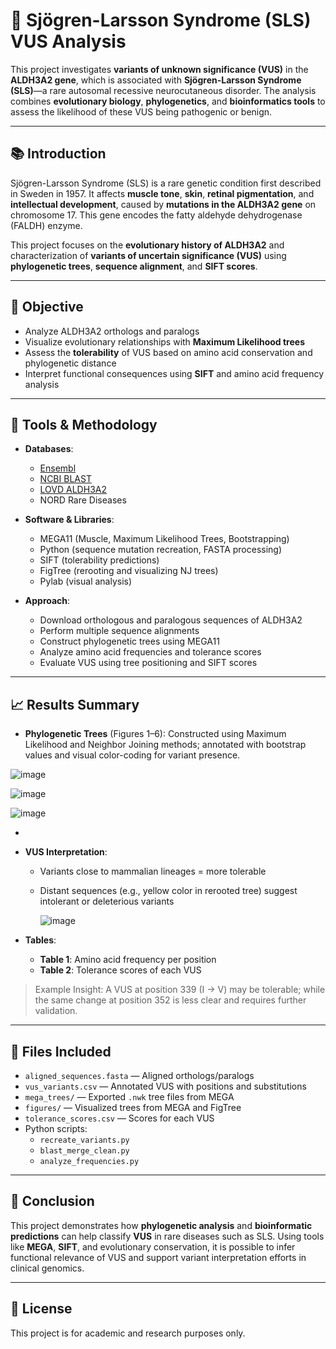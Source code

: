 # 🧬 Sjögren-Larsson Syndrome (SLS) VUS Analysis

This project investigates **variants of unknown significance (VUS)** in the **ALDH3A2 gene**, which is associated with **Sjögren-Larsson Syndrome (SLS)**—a rare autosomal recessive neurocutaneous disorder. The analysis combines **evolutionary biology**, **phylogenetics**, and **bioinformatics tools** to assess the likelihood of these VUS being pathogenic or benign.

---

## 📚 Introduction

Sjögren-Larsson Syndrome (SLS) is a rare genetic condition first described in Sweden in 1957. It affects **muscle tone**, **skin**, **retinal pigmentation**, and **intellectual development**, caused by **mutations in the ALDH3A2 gene** on chromosome 17. This gene encodes the fatty aldehyde dehydrogenase (FALDH) enzyme.

This project focuses on the **evolutionary history of ALDH3A2** and characterization of **variants of uncertain significance (VUS)** using **phylogenetic trees**, **sequence alignment**, and **SIFT scores**.

---

## 🔬 Objective

- Analyze ALDH3A2 orthologs and paralogs
- Visualize evolutionary relationships with **Maximum Likelihood trees**
- Assess the **tolerability** of VUS based on amino acid conservation and phylogenetic distance
- Interpret functional consequences using **SIFT** and amino acid frequency analysis

---

## 🧪 Tools & Methodology

- **Databases**:
  - [Ensembl](https://www.ensembl.org/Homo_sapiens/Gene/Summary?db=core;g=ENSG00000072210)
  - [NCBI BLAST](https://blast.ncbi.nlm.nih.gov/)
  - [LOVD ALDH3A2](https://databases.lovd.nl/shared/genes/ALDH3A2)
  - NORD Rare Diseases

- **Software & Libraries**:
  - MEGA11 (Muscle, Maximum Likelihood Trees, Bootstrapping)
  - Python (sequence mutation recreation, FASTA processing)
  - SIFT (tolerability predictions)
  - FigTree (rerooting and visualizing NJ trees)
  - Pylab (visual analysis)

- **Approach**:
  - Download orthologous and paralogous sequences of ALDH3A2
  - Perform multiple sequence alignments
  - Construct phylogenetic trees using MEGA11
  - Analyze amino acid frequencies and tolerance scores
  - Evaluate VUS using tree positioning and SIFT scores

---

## 📈 Results Summary

- **Phylogenetic Trees** (Figures 1–6): Constructed using Maximum Likelihood and Neighbor Joining methods; annotated with bootstrap values and visual color-coding for variant presence.

![image](https://github.com/user-attachments/assets/6d14d698-9d4c-4acf-abd3-2d38f20b516c)

![image](https://github.com/user-attachments/assets/b38707eb-bcc3-48d4-bc42-32a5466aa41a)

![image](https://github.com/user-attachments/assets/9952c3a2-bb55-42ef-853c-93fd1dd68403)

- 

- **VUS Interpretation**:
  - Variants close to mammalian lineages = more tolerable
  - Distant sequences (e.g., yellow color in rerooted tree) suggest intolerant or deleterious variants
 
    ![image](https://github.com/user-attachments/assets/fdb16a5a-9bb7-4ba9-9864-b2c5bd3c9632)

- **Tables**:
  - **Table 1**: Amino acid frequency per position
  - **Table 2**: Tolerance scores of each VUS

> Example Insight: A VUS at position 339 (I → V) may be tolerable; while the same change at position 352 is less clear and requires further validation.

---

## 🧾 Files Included

- `aligned_sequences.fasta` — Aligned orthologs/paralogs
- `vus_variants.csv` — Annotated VUS with positions and substitutions
- `mega_trees/` — Exported `.nwk` tree files from MEGA
- `figures/` — Visualized trees from MEGA and FigTree
- `tolerance_scores.csv` — Scores for each VUS
- Python scripts:
  - `recreate_variants.py`
  - `blast_merge_clean.py`
  - `analyze_frequencies.py`

---

## 📌 Conclusion

This project demonstrates how **phylogenetic analysis** and **bioinformatic predictions** can help classify **VUS** in rare diseases such as SLS. Using tools like **MEGA**, **SIFT**, and evolutionary conservation, it is possible to infer functional relevance of VUS and support variant interpretation efforts in clinical genomics.

---


## 📂 License

This project is for academic and research purposes only.

